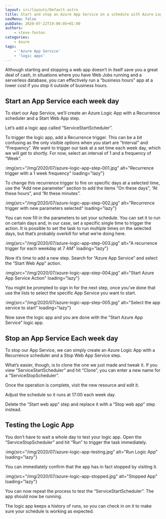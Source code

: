 ```yaml
---
layout: src/layouts/Default.astro
title: Start and stop an Azure App Service on a schedule with Azure Logic Apps
navMenu: false
pubDate: 2020-07-22T19:00:05+01:00
authors:
    - steve-fenton
categories:
    - Azure
tags:
    - 'Azure App Service'
    - 'logic apps'
---
```


Although starting and stopping a web app doesn’t in itself save you a great deal of cash, in situations where you have Web Jobs running and a serverless database, you can effectively run a “business hours” app at a lower cost if you stop it outside of business hours.

## Start an App Service each week day

To start our App Service, we’ll create an Azure Logic App with a Recurrence scheduler and a Start Web App step.

Let’s add a logic app called “ServiceStartScheduler”.

To trigger the logic app, add a Recurrence trigger. This can be a bit confusing as the only visible options when you start are “Interval” and “Frequency”. We want to trigger our task at a set time each week day, which we will get to shortly. For now, select an interval of 1 and a frequency of “Week”.

:img{src="/img/2020/07/azure-logic-app-step-001.jpg" alt="Recurrence trigger with a 1 week frequency" loading="lazy"}

To change this recurrence trigger to fire on specific days at a selected time, use the “Add new parameter” section to add the items “On these days”, “At these hours”, and “At these minutes”.

:img{src="/img/2020/07/azure-logic-app-step-002.jpg" alt="Recurrence trigger with new parameters selected" loading="lazy"}

You can now fill in the parameters to set your schedule. You can set it to run on certain days and, in our case, set a specific single time to trigger the action. It is possible to set the task to run multiple times on the selected days, but that’s probably overkill for what we’re doing here.

:img{src="/img/2020/07/azure-logic-app-step-003.jpg" alt="A recurrence trigger for each weekday at 7 AM" loading="lazy"}

Now it’s time to add a new step. Search for “Azure App Service” and select the “Start Web App” action.

:img{src="/img/2020/07/azure-logic-app-step-004.jpg" alt="Start Azure App Service Action" loading="lazy"}

You might be prompted to sign in for the next step, once you’ve done that use the lists to select the specific App Service you want to start.

:img{src="/img/2020/07/azure-logic-app-step-005.jpg" alt="Select the app service to start" loading="lazy"}

Now save the logic app and you are done with the “Start Azure App Service” logic app.

## Stop an App Service Each week day

To stop our App Service, we can simply create an Azure Logic App with a Recurrence scheduler and a Stop Web App Service step.

What’s easier, though, is to clone the one we just made and tweak it. If you view “ServiceStartScheduler” and hit “Clone”, you can enter a new name for a “ServiceStopScheduler”.

Once the operation is complete, visit the new resource and edit it.

Adjust the schedule so it runs at 17:00 each week day.

Delete the “Start web app” step and replace it with a “Stop web app” step instead.

## Testing the Logic App

You don’t have to wait a whole day to test your logic app. Open the “ServiceStopScheduler” and hit “Run” to trigger the task immediately.

:img{src="/img/2020/07/azure-logic-app-testing.jpg" alt="Run Logic App" loading="lazy"}

You can immediately confirm that the app has in fact stopped by visiting it.

:img{src="/img/2020/07/azure-logic-app-stopped.jpg" alt="Stopped App" loading="lazy"}

You can now repeat the process to test the “ServiceStartScheduler”. The app should now be running.

The logic app keeps a history of runs, so you can check in on it to make sure your schedule is working as expected.